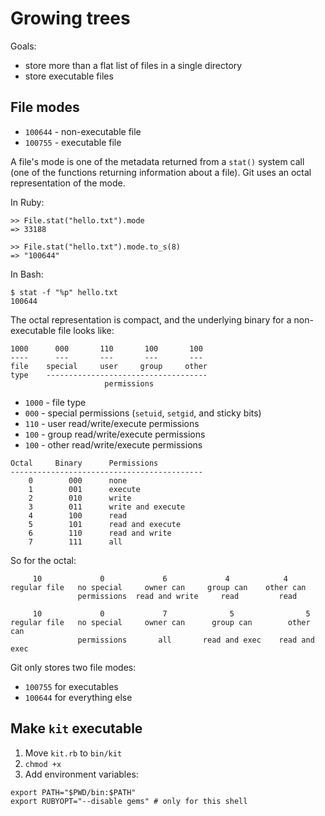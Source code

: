# Growing trees

Goals:
- store more than a flat list of files in a single directory
- store executable files

## File modes

- `100644` - non-executable file
- `100755` - executable file

A file's mode is one of the metadata returned from a `stat()` system call
(one of the functions returning information about a file). Git uses an octal
representation of the mode.

In Ruby:
```
>> File.stat("hello.txt").mode 
=> 33188

>> File.stat("hello.txt").mode.to_s(8)
=> "100644"
```

In Bash:
```
$ stat -f "%p" hello.txt
100644
```

The octal representation is compact, and the underlying binary for a non-executable file looks like:
```
1000      000       110       100       100
----      ---       ---       ---       ---
file    special     user     group     other
type    ------------------------------------
                     permissions
```

- `1000` - file type
- `000` - special permissions (`setuid`, `setgid`, and sticky bits)
- `110` - user read/write/execute permissions
- `100` - group read/write/execute permissions
- `100` - other read/write/execute permissions

```
Octal     Binary      Permissions
-------------------------------------------
    0        000      none
    1        001      execute
    2        010      write
    3        011      write and execute
    4        100      read
    5        101      read and execute
    6        110      read and write
    7        111      all
  ```

So for the octal:
```
     10             0             6             4            4
regular file   no special     owner can     group can    other can
               permissions  read and write     read         read
```

```
     10             0             7              5                5
regular file   no special     owner can      group can        other can
               permissions       all       read and exec    read and exec
```

Git only stores two file modes:
- `100755` for executables
- `100644` for everything else

## Make `kit` executable

1. Move `kit.rb` to `bin/kit`
2. `chmod +x`
3. Add environment variables:
```
export PATH="$PWD/bin:$PATH"
export RUBYOPT="--disable gems" # only for this shell
```